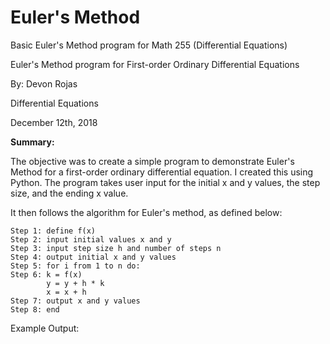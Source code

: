 # Euler's Method
Basic Euler's Method program for Math 255 (Differential Equations)

Euler's Method program for First-order Ordinary Differential Equations

By: Devon Rojas

Differential Equations

December 12th, 2018

**Summary:**


The objective was to create a simple program to demonstrate Euler's Method for a first-order ordinary differential equation. I created this using Python. The program takes user input for the initial x and y values, the step size, and the ending x value.

It then follows the algorithm for Euler's method, as defined below:
```
Step 1: define f(x)
Step 2: input initial values x and y
Step 3: input step size h and number of steps n
Step 4: output initial x and y values
Step 5: for i from 1 to n do:
Step 6: k = f(x)
        y = y + h * k
        x = x + h
Step 7: output x and y values
Step 8: end
```
Example Output:
